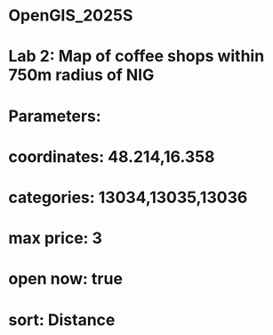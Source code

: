 # OpenGIS_2025S

# Lab 2: Map of coffee shops within 750m radius of NIG
# Parameters: 
  # coordinates: 48.214,16.358
  # categories: 13034,13035,13036
  # max price: 3
  # open now: true
  # sort: Distance
